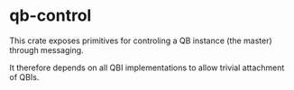 # qb-control

This crate exposes primitives for controling
a QB instance (the master) through messaging.

It therefore depends on all QBI implementations
to allow trivial attachment of QBIs.
